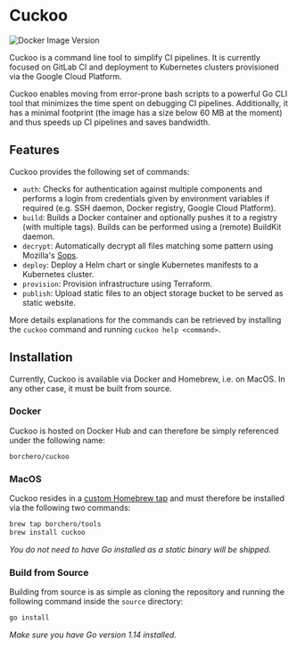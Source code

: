 # Cuckoo

![Docker Image Version](https://img.shields.io/docker/v/borchero/cuckoo?sort=semver)

Cuckoo is a command line tool to simplify CI pipelines. It is currently focused on GitLab CI and deployment to Kubernetes clusters provisioned via the Google Cloud Platform.

Cuckoo enables moving from error-prone bash scripts to a powerful Go CLI tool that minimizes the time spent on debugging CI pipelines. Additionally, it has a minimal footprint (the image has a size below 60 MB at the moment) and thus speeds up CI pipelines and saves bandwidth.

## Features

Cuckoo provides the following set of commands:

* `auth`: Checks for authentication against multiple components and performs a login from credentials given by environment variables if required (e.g. SSH daemon, Docker registry, Google Cloud Platform).
* `build`: Builds a Docker container and optionally pushes it to a registry (with multiple tags). Builds can be performed using a (remote) BuildKit daemon.
* `decrypt`: Automatically decrypt all files matching some pattern using Mozilla's [Sops](https://github.com/mozilla/sops).
* `deploy`: Deploy a Helm chart or single Kubernetes manifests to a Kubernetes cluster.
* `provision`: Provision infrastructure using Terraform.
* `publish`: Upload static files to an object storage bucket to be served as static website.

More details explanations for the commands can be retrieved by installing the `cuckoo` command and running `cuckoo help <command>`.

## Installation

Currently, Cuckoo is available via Docker and Homebrew, i.e. on MacOS. In any other case, it must be built from source.

### Docker

Cuckoo is hosted on Docker Hub and can therefore be simply referenced under the following name:

```
borchero/cuckoo
```

### MacOS

Cuckoo resides in a [custom Homebrew tap](https://github.com/borchero/homebrew) and must therefore be installed via the following two commands:

```bash
brew tap borchero/tools
brew install cuckoo
```

*You do not need to have Go installed as a static binary will be shipped.*

### Build from Source

Building from source is as simple as cloning the repository and running the following command inside the `source` directory:

```bash
go install
```

*Make sure you have Go version 1.14 installed.*
